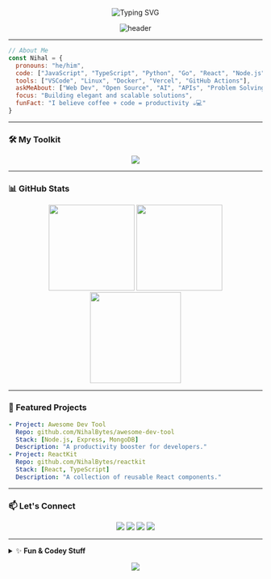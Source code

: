 <!-- GitHub Profile README for NihalBytes -->

<p align="center">
  <img src="https://readme-typing-svg.demolab.com?font=Fira+Code&size=32&pause=1000&color=00C6FF&width=435&lines=Hi+%F0%9F%91%8B%2C+I'm+NihalBytes;Code.+Create.+Inspire." alt="Typing SVG" />
</p>

<p align="center">
  <img src="https://capsule-render.vercel.app/api?type=waving&color=0:00c6ff,100:0072ff&height=180&section=header&text=NihalBytes&fontSize=42&fontAlignY=35&fontColor=ffffff" alt="header"/>
</p>

---

```js
// About Me
const Nihal = {
  pronouns: "he/him",
  code: ["JavaScript", "TypeScript", "Python", "Go", "React", "Node.js"],
  tools: ["VSCode", "Linux", "Docker", "Vercel", "GitHub Actions"],
  askMeAbout: ["Web Dev", "Open Source", "AI", "APIs", "Problem Solving"],
  focus: "Building elegant and scalable solutions",
  funFact: "I believe coffee + code = productivity ☕💻"
}
```

---

### 🛠 My Toolkit

<p align="center">
  <img src="https://skillicons.dev/icons?i=js,ts,py,go,react,nodejs,html,css,linux,docker,git,github,vscode" />
</p>

---

### 📊 GitHub Stats

<p align="center">
  <img src="https://github-readme-stats.vercel.app/api?username=NihalBytes&show_icons=true&theme=tokyonight&hide_title=true" height="170" />
  <img src="https://github-readme-streak-stats.herokuapp.com?user=NihalBytes&theme=tokyonight&hide_border=true" height="170"/>
  <img src="https://github-readme-activity-graph.cyclic.app/graph?username=NihalBytes&theme=tokyo-night&area=true&hide_border=true" height="180"/>
</p>

---

### 🚀 Featured Projects

```yaml
- Project: Awesome Dev Tool
  Repo: github.com/NihalBytes/awesome-dev-tool
  Stack: [Node.js, Express, MongoDB]
  Description: "A productivity booster for developers."
- Project: ReactKit
  Repo: github.com/NihalBytes/reactkit
  Stack: [React, TypeScript]
  Description: "A collection of reusable React components."
```

---

### 📫 Let's Connect

<p align="center">
  <a href="https://www.linkedin.com/in/your-profile"><img src="https://img.shields.io/badge/LinkedIn-0077B5?style=flat-square&logo=linkedin&logoColor=white"/></a>
  <a href="https://twitter.com/your-handle"><img src="https://img.shields.io/badge/Twitter-1da1f2?style=flat-square&logo=twitter&logoColor=white"/></a>
  <a href="mailto:your.email@example.com"><img src="https://img.shields.io/badge/Email-D14836?style=flat-square&logo=gmail&logoColor=white"/></a>
  <a href="https://your-portfolio.com"><img src="https://img.shields.io/badge/Portfolio-222222?style=flat-square&logo=aboutdotme&logoColor=white"/></a>
</p>

---

<details>
<summary>✨ <b>Fun & Codey Stuff</b></summary>

```python
def developer_life():
    while True:
        code()
        coffee()
        learn()
        repeat()
```
- 🚀 Always open to collaboration!
- 🧩 Open source is my playground.
- 🏆 Let's build something epic.

</details>

<p align="center">
  <img src="https://capsule-render.vercel.app/api?type=waving&color=0:00c6ff,100:0072ff&height=120&section=footer"/>
</p>
